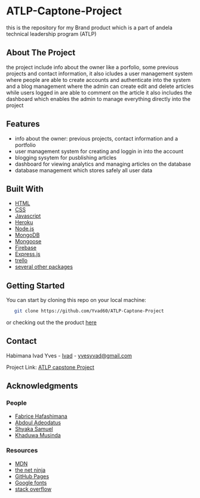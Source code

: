 # ATLP-Captone-Project

this is the repository for my Brand product which is a part of andela technical leadership program (ATLP)

## About The Project

the project include info about the owner like a porfolio, some previous projects and contact information,
it also icludes a user management system where people are able to create accounts and authenticate into the system
and a blog management where the admin can create edit and delete articles while users logged in are able to comment on the article
it also includes the dashboard which enables the admin to manage everything directly into the project

## Features

- info about the owner: previous projects, contact information and a portfolio
- user management system for creating and loggin in into the account
- blogging sysytem for pusblishing articles
- dashboard for viewing analytics and managing articles on the database
- database management which stores safely all user data

## Built With

- [HTML](https://developer.mozilla.org/en-US/docs/Web/HTML)
- [CSS](https://developer.mozilla.org/en-US/docs/Web/CSS)
- [Javascript](https://developer.mozilla.org/en-US/docs/Web/JavaScript)
- [Heroku](https://heroku.com)
- [Node.js](https://nodejs.org)
- [MongoDB](https://www.mongodb.com)
- [Mongoose](https://mongoosejs.com)
- [Firebase](http://firebase.google.com)
- [Express.js](https://expressjs.com)
- [trello](https://trello.com)
- [several other packages](https://www.npmjs.com)

## Getting Started

You can start by cloning this repo on your local machine:

```sh
   git clone https://github.com/Yvad60/ATLP-Captone-Project
```

or checking out the the product [here](https://yvad60.github.io/ATLP-Captone-Project/)

## Contact

Habimana Ivad Yves - [Ivad](https://twitter.com/your_username) - yvesyvad@gmail.com

Project Link: [ATLP capstone Project ](https://github.com/Yvad60/ATLP-Captone-Project)

## Acknowledgments

### People

- [Fabrice Hafashimana](https://github.com/feyton)
- [Abdoul Adeodatus](https://github.com/Abdulkeza)
- [Shyaka Samuel](https://github.com/samuel-shyaka-dus)
- [Khaduwa Musinda](https://github.com/Jkadhuwa)

### Resources

- [MDN](https://developer.mozilla.org/en-US/)
- [the net ninja](https://www.youtube.com/channel/UCW5YeuERMmlnqo4oq8vwUpg)
- [GitHub Pages](https://pages.github.com)
- [Google fonts](https://fonts.google.com)
- [stack overflow](https://stackoverflow.com)
